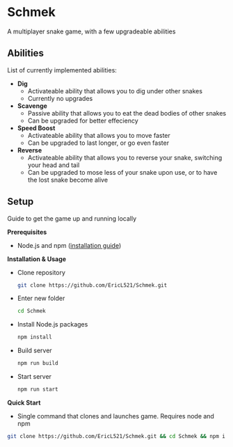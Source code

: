 # Schmek
A multiplayer snake game, with a few upgradeable abilities

## Abilities
List of currently implemented abilities: 

- **Dig**
  - Activateable ability that allows you to dig under other snakes
  - Currently no upgrades
- **Scavenge**
  - Passive ability that allows you to eat the dead bodies of other snakes
  - Can be upgraded for better effeciency
- **Speed Boost**
  - Activateable ability that allows you to move faster
  - Can be upgraded to last longer, or go even faster
- **Reverse**
  - Activateable ability that allows you to reverse your snake, switching your head and tail
  - Can be upgraded to mose less of your snake upon use, or to have the lost snake become alive

## Setup
Guide to get the game up and running locally

**Prerequisites**
- Node.js and npm ([installation guide](https://docs.npmjs.com/downloading-and-installing-node-js-and-npm))

**Installation & Usage**
- Clone repository
  ```bash
  git clone https://github.com/EricL521/Schmek.git
  ```
- Enter new folder
  ```bash
  cd Schmek
  ```
- Install Node.js packages
  ```bash
  npm install
  ```
- Build server
  ```bash
  npm run build
  ```
- Start server
  ```bash
  npm run start
  ```

**Quick Start**
- Single command that clones and launches game. Requires node and npm
```bash
git clone https://github.com/EricL521/Schmek.git && cd Schmek && npm i && npm run build && npm run start
```
